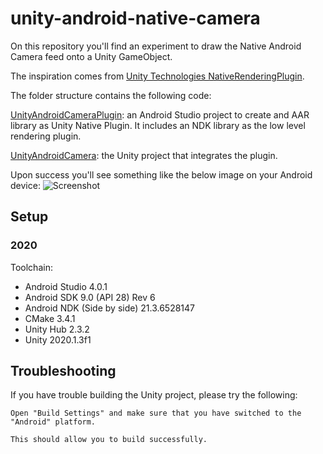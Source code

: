 # unity-android-native-camera

On this repository you'll find an experiment to draw the Native Android Camera feed onto a Unity GameObject.

The inspiration comes from [Unity Technologies NativeRenderingPlugin](https://github.com/Unity-Technologies/NativeRenderingPlugin).

The folder structure contains the following code:

[UnityAndroidCameraPlugin](UnityAndroidCameraPlugin): an Android Studio project to create and AAR library as Unity Native Plugin. It includes an NDK library as the low level rendering plugin.

[UnityAndroidCamera](UnityAndroidCamera): the Unity project that integrates the plugin.

Upon success you'll see something like the below image on your Android device:
![Screenshot](screen.png)

## Setup

### 2020
Toolchain:
* Android Studio 4.0.1
* Android SDK 9.0 (API 28) Rev 6
* Android NDK (Side by side) 21.3.6528147
* CMake 3.4.1
* Unity Hub 2.3.2
* Unity 2020.1.3f1

## Troubleshooting

If you have trouble building the Unity project, please try the following:
```
Open "Build Settings" and make sure that you have switched to the "Android" platform.

This should allow you to build successfully.
```
